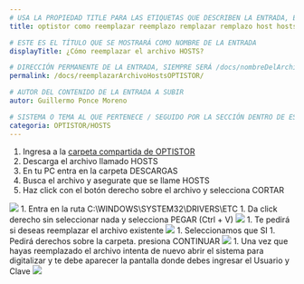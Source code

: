 ```yaml
---
# USA LA PROPIEDAD TITLE PARA LAS ETIQUETAS QUE DESCRIBEN LA ENTRADA, ÉSTAS SERÁ USADO EN LA BÚSQUEDA
title: optistor como reemplazar reemplazo remplazar remplazo host hosts

# ESTE ES EL TÍTULO QUE SE MOSTRARÁ COMO NOMBRE DE LA ENTRADA
displayTitle: ¿Cómo reemplazar el archivo HOSTS?

# DIRECCIÓN PERMANENTE DE LA ENTRADA, SIEMPRE SERÁ /docs/nombreDelArchivo/
permalink: /docs/reemplazarArchivoHostsOPTISTOR/

# AUTOR DEL CONTENIDO DE LA ENTRADA A SUBIR
autor: Guillermo Ponce Moreno

# SISTEMA O TEMA AL QUE PERTENECE / SEGUIDO POR LA SECCIÓN DENTRO DE ESE SISTEMA O TEMA
categoria: OPTISTOR/HOSTS
---
```


1. Ingresa a la [carpeta compartida de OPTISTOR](https://drive.google.com/drive/folders/1e5ixuamPstgKjTBZFO9qS9dtr_IJvqCI)
1. Descarga el archivo llamado HOSTS
1. En tu PC entra en la carpeta DESCARGAS
1. Busca el archivo y asegurate que se llame HOSTS
1. Haz click con el botón derecho sobre el archivo y selecciona CORTAR
<img src="/assets/img/docs/optistor/reemplazarArchivoHostsOPTISTOR-01.png">
1. Entra en la ruta C:\WINDOWS\SYSTEM32\DRIVERS\ETC
1. Da click derecho sin seleccionar nada y selecciona PEGAR (Ctrl + V)
<img src="/assets/img/docs/optistor/reemplazarArchivoHostsOPTISTOR-02.png">
1. Te pedirá si deseas reemplazar el archivo existente
<img src="/assets/img/docs/optistor/reemplazarArchivoHostsOPTISTOR-03.png">
1. Seleccionamos que SI
1. Pedirá derechos sobre la carpeta. presiona CONTINUAR
<img src="/assets/img/docs/optistor/reemplazarArchivoHostsOPTISTOR-04.png">
1. Una vez que hayas reemplazado el archivo intenta de nuevo abrir el sistema para digitalizar y te debe aparecer la pantalla donde debes ingresar el Usuario y Clave
<img src="/assets/img/docs/optistor/reemplazarArchivoHostsOPTISTOR-05.png">